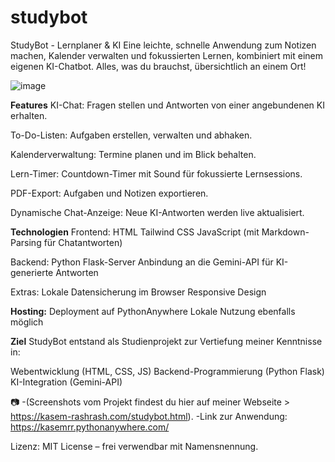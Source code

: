 # studybot
StudyBot - Lernplaner &amp; KI
Eine leichte, schnelle Anwendung zum Notizen machen, Kalender verwalten und fokussierten Lernen, kombiniert mit einem eigenen KI-Chatbot. Alles, was du brauchst, übersichtlich an einem Ort!

![image](https://github.com/user-attachments/assets/b2d1d968-23a5-4fdb-90b3-991416475a28)



**Features**
KI-Chat: Fragen stellen und Antworten von einer angebundenen KI erhalten.

To-Do-Listen: Aufgaben erstellen, verwalten und abhaken.

Kalenderverwaltung: Termine planen und im Blick behalten.

Lern-Timer: Countdown-Timer mit Sound für fokussierte Lernsessions.

PDF-Export: Aufgaben und Notizen exportieren.

Dynamische Chat-Anzeige: Neue KI-Antworten werden live aktualisiert.

**Technologien**
Frontend:
HTML
Tailwind CSS
JavaScript (mit Markdown-Parsing für Chatantworten)

Backend:
Python Flask-Server
Anbindung an die Gemini-API für KI-generierte Antworten

Extras:
Lokale Datensicherung im Browser
Responsive Design

**Hosting:**
Deployment auf PythonAnywhere
Lokale Nutzung ebenfalls möglich

**Ziel**
StudyBot entstand als Studienprojekt zur Vertiefung meiner Kenntnisse in:

Webentwicklung (HTML, CSS, JS)
Backend-Programmierung (Python Flask)
KI-Integration (Gemini-API)


📷 
-(Screenshots vom Projekt findest du hier auf meiner Webseite > https://kasem-rashrash.com/studybot.html).
-Link zur Anwendung: https://kasemrr.pythonanywhere.com/



Lizenz:
MIT License – frei verwendbar mit Namensnennung.

